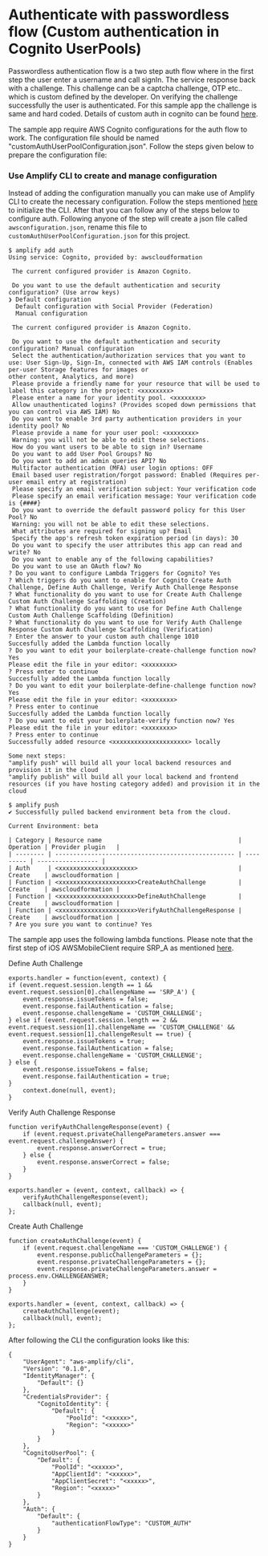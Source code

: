 # Authenticate with passwordless flow (Custom authentication in Cognito UserPools)

Passwordless authentication flow is a two step auth flow where in the first step the user enter a username and call signIn. The service response
back with a challenge. This challenge can be a captcha challenge, OTP etc.. which is custom defined by the developer. On verifying the challenge successfully
the user is authenticated. For this sample app the challenge is same and hard coded. Details of custom auth in cognito can be found [here](https://docs.aws.amazon.com/cognito/latest/developerguide/amazon-cognito-user-pools-authentication-flow.html).

The sample app require AWS Cognito configurations for the auth flow to work. The configuration file should be named "customAuthUserPoolConfiguration.json". Follow the steps given below to prepare the configuration file:

### Use Amplify CLI to create and manage configuration

Instead of adding the configuration manually you can make use of Amplify CLI to create the necessary configuration. 
Follow the steps mentioned [here](https://aws-amplify.github.io/docs/cli-toolchain/quickstart) to initialize the CLI. After that you can
follow any of the steps below to configure auth. Following anyone of the step will create a json file called `awsconfiguration.json`, rename this
file to `customAuthUserPoolConfiguration.json` for this project.

```
$ amplify add auth
Using service: Cognito, provided by: awscloudformation

 The current configured provider is Amazon Cognito.

 Do you want to use the default authentication and security configuration? (Use arrow keys)
❯ Default configuration
  Default configuration with Social Provider (Federation)
  Manual configuration

 The current configured provider is Amazon Cognito.

 Do you want to use the default authentication and security configuration? Manual configuration
 Select the authentication/authorization services that you want to use: User Sign-Up, Sign-In, connected with AWS IAM controls (Enables per-user Storage features for images or
other content, Analytics, and more)
 Please provide a friendly name for your resource that will be used to label this category in the project: <xxxxxxxx>
 Please enter a name for your identity pool. <xxxxxxxx>
 Allow unauthenticated logins? (Provides scoped down permissions that you can control via AWS IAM) No
 Do you want to enable 3rd party authentication providers in your identity pool? No
 Please provide a name for your user pool: <xxxxxxxx>
 Warning: you will not be able to edit these selections.
 How do you want users to be able to sign in? Username
 Do you want to add User Pool Groups? No
 Do you want to add an admin queries API? No
 Multifactor authentication (MFA) user login options: OFF
 Email based user registration/forgot password: Enabled (Requires per-user email entry at registration)
 Please specify an email verification subject: Your verification code
 Please specify an email verification message: Your verification code is {####}
 Do you want to override the default password policy for this User Pool? No
 Warning: you will not be able to edit these selections.
 What attributes are required for signing up? Email
 Specify the app's refresh token expiration period (in days): 30
 Do you want to specify the user attributes this app can read and write? No
 Do you want to enable any of the following capabilities?
 Do you want to use an OAuth flow? No
? Do you want to configure Lambda Triggers for Cognito? Yes
? Which triggers do you want to enable for Cognito Create Auth Challenge, Define Auth Challenge, Verify Auth Challenge Response
? What functionality do you want to use for Create Auth Challenge Custom Auth Challenge Scaffolding (Creation)
? What functionality do you want to use for Define Auth Challenge Custom Auth Challenge Scaffolding (Definition)
? What functionality do you want to use for Verify Auth Challenge Response Custom Auth Challenge Scaffolding (Verification)
? Enter the answer to your custom auth challenge 1010
Succesfully added the Lambda function locally
? Do you want to edit your boilerplate-create-challenge function now? Yes
Please edit the file in your editor: <xxxxxxxx>
? Press enter to continue
Succesfully added the Lambda function locally
? Do you want to edit your boilerplate-define-challenge function now? Yes
Please edit the file in your editor: <xxxxxxxx>
? Press enter to continue
Succesfully added the Lambda function locally
? Do you want to edit your boilerplate-verify function now? Yes
Please edit the file in your editor: <xxxxxxxx>
? Press enter to continue
Successfully added resource <xxxxxxxxxxxxxxxxxxxxx> locally

Some next steps:
"amplify push" will build all your local backend resources and provision it in the cloud
"amplify publish" will build all your local backend and frontend resources (if you have hosting category added) and provision it in the cloud

$ amplify push
✔ Successfully pulled backend environment beta from the cloud.

Current Environment: beta

| Category | Resource name                                      | Operation | Provider plugin   |
| -------- | -------------------------------------------------- | --------- | ----------------- |
| Auth     | <xxxxxxxxxxxxxxxxxxxxx>                            | Create    | awscloudformation |
| Function | <xxxxxxxxxxxxxxxxxxxxx>CreateAuthChallenge         | Create    | awscloudformation |
| Function | <xxxxxxxxxxxxxxxxxxxxx>DefineAuthChallenge         | Create    | awscloudformation |
| Function | <xxxxxxxxxxxxxxxxxxxxx>VerifyAuthChallengeResponse | Create    | awscloudformation |
? Are you sure you want to continue? Yes

```
The sample app uses the following lambda functions. Please note that the first step of iOS AWSMobileClient require SRP_A as mentioned [here](https://aws-amplify.github.io/docs/sdk/ios/authentication#lambda-trigger-setup).

Define Auth Challenge

```
exports.handler = function(event, context) {
if (event.request.session.length == 1 && event.request.session[0].challengeName == 'SRP_A') {
    event.response.issueTokens = false;
    event.response.failAuthentication = false;
    event.response.challengeName = 'CUSTOM_CHALLENGE';
} else if (event.request.session.length == 2 && event.request.session[1].challengeName == 'CUSTOM_CHALLENGE' && event.request.session[1].challengeResult == true) {
    event.response.issueTokens = true;
    event.response.failAuthentication = false;
    event.response.challengeName = 'CUSTOM_CHALLENGE';
} else {
    event.response.issueTokens = false;
    event.response.failAuthentication = true;
}
    context.done(null, event);
}
```
Verify Auth Challenge Response
```
function verifyAuthChallengeResponse(event) {
    if (event.request.privateChallengeParameters.answer === event.request.challengeAnswer) {
        event.response.answerCorrect = true;
    } else {
        event.response.answerCorrect = false;
    }
}

exports.handler = (event, context, callback) => {
    verifyAuthChallengeResponse(event);
    callback(null, event);
};
```
Create Auth Challenge
```
function createAuthChallenge(event) {
    if (event.request.challengeName === 'CUSTOM_CHALLENGE') {
        event.response.publicChallengeParameters = {};
        event.response.privateChallengeParameters = {};
        event.response.privateChallengeParameters.answer = process.env.CHALLENGEANSWER;
    }
}

exports.handler = (event, context, callback) => {
    createAuthChallenge(event);
    callback(null, event);
};
```

After following the CLI the configuration looks like this:

```
{
    "UserAgent": "aws-amplify/cli",
    "Version": "0.1.0",
    "IdentityManager": {
        "Default": {}
    },
    "CredentialsProvider": {
        "CognitoIdentity": {
            "Default": {
                "PoolId": "<xxxxx>",
                "Region": "<xxxxx>"
            }
        }
    },
    "CognitoUserPool": {
        "Default": {
            "PoolId": "<xxxxx>",
            "AppClientId": "<xxxxx>",
            "AppClientSecret": "<xxxxx>",
            "Region": "<xxxxx>"
        }
    },
    "Auth": {
        "Default": {
            "authenticationFlowType": "CUSTOM_AUTH"
        }
    }
}
```